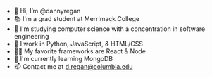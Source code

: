 - 👋 Hi, I’m @dannyregan
- 📚 I'm a grad student at Merrimack College
- 🚀 I'm studying computer science with a concentration in software engineering
- 🐍 I work in Python, JavaScript, & HTML/CSS
- 👨‍💻 My favorite frameworks are React & Node
- 🧠 I'm currently learning MongoDB
- 📫 Contact me at d.regan@columbia.edu

<!---
dannyregan/dannyregan is a ✨ special ✨ repository because its `README.md` (this file) appears on your GitHub profile.
You can click the Preview link to take a look at your changes.
--->
